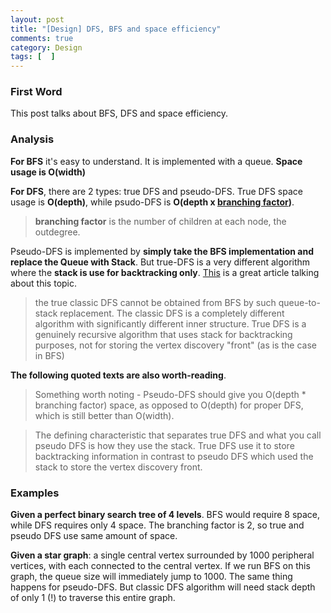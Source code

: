 ```yaml
---
layout: post
title: "[Design] DFS, BFS and space efficiency"
comments: true
category: Design
tags: [  ]
---
```



### First Word

This post talks about BFS, DFS and space efficiency. 

### Analysis

__For BFS__ it's easy to understand. It is implemented with a queue. __Space usage is O(width)__

__For DFS__, there are 2 types: true DFS and pseudo-DFS. True DFS space usage is __O(depth)__, while psudo-DFS is __O(depth x [branching factor](http://en.wikipedia.org/wiki/Branching_factor))__. 

> __branching factor__ is the number of children at each node, the outdegree. 

Pseudo-DFS is implemented by __simply take the BFS implementation and replace the Queue with Stack__. But true-DFS is a very different algorithm where the __stack is use for backtracking only__. [This](http://stackoverflow.com/a/20429574) is a great article talking about this topic. 

> the true classic DFS cannot be obtained from BFS by such queue-to-stack replacement. The classic DFS is a completely different algorithm with significantly different inner structure. True DFS is a genuinely recursive algorithm that uses stack for backtracking purposes, not for storing the vertex discovery "front" (as is the case in BFS)

__The following quoted texts are also worth-reading__.

> Something worth noting - Pseudo-DFS should give you O(depth * branching factor) space, as opposed to O(depth) for proper DFS, which is still better than O(width). 

> The defining characteristic that separates true DFS and what you call pseudo DFS is how they use the stack. True DFS use it to store backtracking information in contrast to pseudo DFS which used the stack to store the vertex discovery front.

### Examples

__Given a perfect binary search tree of 4 levels__. BFS would require 8 space, while DFS requires only 4 space. The branching factor is 2, so true and pseudo DFS use same amount of space. 

__Given a star graph__: a single central vertex surrounded by 1000 peripheral vertices, with each connected to the central vertex. If we run BFS on this graph, the queue size will immediately jump to 1000. The same thing happens for pseudo-DFS. But classic DFS algorithm will need stack depth of only 1 (!) to traverse this entire graph. 

